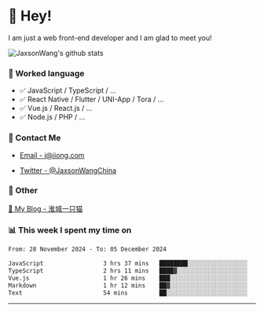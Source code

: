 # 👋 Hey!

I am just a web front-end developer and I am glad to meet you!

![JaxsonWang's github stats](https://github-readme-stats.vercel.app/api?username=JaxsonWang&&show_icons=true&&title_color=1abc9c&&icon_color=1abc9c)


### 📝 Worked language

- ✅ JavaScript / TypeScript / ...
- ✅ React Native / Flutter / UNI-App / Tora / ...
- ✅ Vue.js / React.js / ...
- ✅ Node.js / PHP / ...

### 📮 Contact Me

- [Email - i@iiong.com](mailto:i@iiong.com)

- [Twitter - @JaxsonWangChina](https://twitter.com/JaxsonWangChina)

### 🤪 Other

[📌 My Blog - 淮城一只猫](https://iiong.com)

### 📊 This week I spent my time on

<!--START_SECTION:waka-->

```txt
From: 28 November 2024 - To: 05 December 2024

JavaScript                 3 hrs 37 mins   ████████░░░░░░░░░░░░░░░░░   31.40 %
TypeScript                 2 hrs 11 mins   ████▓░░░░░░░░░░░░░░░░░░░░   18.91 %
Vue.js                     1 hr 26 mins    ███░░░░░░░░░░░░░░░░░░░░░░   12.49 %
Markdown                   1 hr 12 mins    ██▓░░░░░░░░░░░░░░░░░░░░░░   10.47 %
Text                       54 mins         ██░░░░░░░░░░░░░░░░░░░░░░░   07.87 %
```

<!--END_SECTION:waka-->

---
